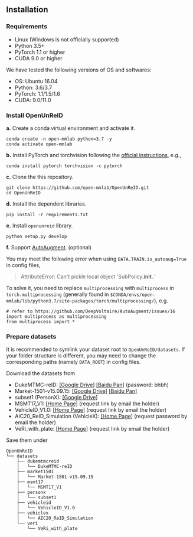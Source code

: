 ## Installation

### Requirements

+ Linux (Windows is not officially supported)
+ Python 3.5+
+ PyTorch 1.1 or higher
+ CUDA 9.0 or higher

We have tested the following versions of OS and softwares:

+ OS: Ubuntu 16.04
+ Python: 3.6/3.7
+ PyTorch: 1.1/1.5/1.6
+ CUDA: 9.0/11.0

### Install OpenUnReID

**a.** Create a conda virtual environment and activate it.
```shell
conda create -n open-mmlab python=3.7 -y
conda activate open-mmlab
```

**b.** Install PyTorch and torchvision following the [official instructions](https://pytorch.org/), e.g.,
```shell
conda install pytorch torchvision -c pytorch
```

**c.** Clone the this repository.
```shell
git clone https://github.com/open-mmlab/OpenUnReID.git
cd OpenUnReID
```

**d.** Install the dependent libraries.
```shell
pip install -r requirements.txt
```

**e.** Install `openunreid` library.
```shell
python setup.py develop
```

**f.** Support [AutoAugment](https://arxiv.org/abs/1805.09501). (optional)

You may meet the following error when using `DATA.TRAIN.is_autoaug=True` in config files,
>AttributeError: Can't pickle local object 'SubPolicy.__init__.<locals>.<lambda>'

To solve it, you need to replace `multiprocessing` with `multiprocess` in `torch.multiprocessing` (generally found in `$CONDA/envs/open-mmlab/lib/python3.7/site-packages/torch/multiprocessing/`), e.g.
```shell
# refer to https://github.com/DeepVoltaire/AutoAugment/issues/16
import multiprocess as multiprocessing
from multiprocess import *
```


### Prepare datasets

It is recommended to symlink your dataset root to `OpenUnReID/datasets`. If your folder structure is different, you may need to change the corresponding paths (namely `DATA_ROOT`) in config files.

Download the datasets from
+ DukeMTMC-reID: [[Google Drive]](https://drive.google.com/file/d/1jjE85dRCMOgRtvJ5RQV9-Afs-2_5dY3O/view) [[Baidu Pan]](https://pan.baidu.com/share/init?surl=jS0XM7Var5nQGcbf9xUztw) (password: bhbh)
+ Market-1501-v15.09.15: [[Google Drive]](https://drive.google.com/file/d/0B8-rUzbwVRk0c054eEozWG9COHM/view) [[Baidu Pan]](https://pan.baidu.com/s/1ntIi2Op)
+ subset1 (PersonX): [[Google Drive]](https://drive.google.com/file/d/1hiHoDt3u7_GfeICMdEBt2Of8vXr1RF-U/view)
+ MSMT17_V1: [[Home Page]](https://www.pkuvmc.com/dataset.html) (request link by email the holder)
+ VehicleID_V1.0: [[Home Page]](https://www.pkuml.org/resources/pku-vehicleid.html) (request link by email the holder)
+ AIC20_ReID_Simulation (VehicleX): [[Home Page]](https://www.aicitychallenge.org/2020-track2-download/) (request password by email the holder)
+ VeRi_with_plate: [[Home Page]](https://github.com/JDAI-CV/VeRidataset#2-download) (request link by email the holder)

Save them under
```shell
OpenUnReID
└── datasets
    ├── dukemtmcreid
    │   └── DukeMTMC-reID
    ├── market1501
    │   └── Market-1501-v15.09.15
    ├── msmt17
    │   └── MSMT17_V1
    ├── personx
    │   └── subset1
    ├── vehicleid
    │   └── VehicleID_V1.0
    ├── vehiclex
    │   └── AIC20_ReID_Simulation
    └── veri
        └── VeRi_with_plate
```

<!-- ### Prepare pre-trained weights

If you want to use [ResNet-IBN](https://arxiv.org/abs/1807.09441) as the backbone, which may perform better than plain ResNet, you need to download the ImageNet pre-trained weights manually from [resnet50_ibn_a](https://github.com/XingangPan/IBN-Net/releases/download/v1.0/resnet50_ibn_a-d9d0bb7b.pth), [resnet101_ibn_a](https://github.com/XingangPan/IBN-Net/releases/download/v1.0/resnet101_ibn_a-59ea0ac6.pth). And put them under the folder of `~/.cache/torch/checkpoints/` like
```shell
~/.cache/torch
└── checkpoints
    ├── resnet50_ibn_a-d9d0bb7b.pth # manually downloaded and saved here
    ├── resnet101_ibn_a-59ea0ac6 # manually downloaded and saved here
    └── resnet50-19c8e357.pth # automatically downloaded by python script
``` -->
